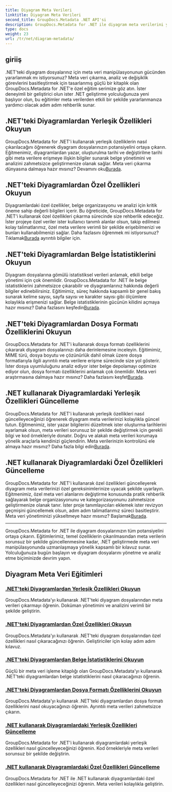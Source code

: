 ```yaml
---
title: Diyagram Meta Verileri
linktitle: Diyagram Meta Verileri
second_title: GroupDocs.Metadata .NET API'si
description: GroupDocs.Metadata for .NET ile diyagram meta verilerini yönetmeye ilişkin kapsamlı eğitimleri keşfedin. Özellikleri zahmetsizce çıkarın, güncelleyin ve analiz edin.
type: docs
weight: 23
url: /tr/net/diagram-metadata/
---
```

## giriiş

.NET'teki diyagram dosyalarınız için meta veri manipülasyonunun gücünden yararlanmak mı istiyorsunuz? Meta veri çıkarma, analiz ve değişiklik görevlerini basitleştirmek için tasarlanmış güçlü bir kitaplık olan GroupDocs.Metadata for .NET'e özel eğitim serimize göz atın. İster deneyimli bir geliştirici olun ister .NET geliştirme yolculuğunuza yeni başlıyor olun, bu eğitimler meta verilerden etkili bir şekilde yararlanmanıza yardımcı olacak adım adım rehberlik sunar.

## .NET'teki Diyagramlardan Yerleşik Özellikleri Okuyun

 GroupDocs.Metadata for .NET'i kullanarak yerleşik özelliklerin nasıl çıkarılacağını öğrenerek diyagram dosyalarınızın potansiyelini ortaya çıkarın. Eğitmenimiz, diyagramlardan yazar, oluşturulma tarihi ve değiştirilme tarihi gibi meta verilere erişmeye ilişkin bilgiler sunarak belge yönetimini ve analizini zahmetsizce geliştirmenize olanak sağlar. Meta veri çıkarma dünyasına dalmaya hazır mısınız? Devamını oku[Burada](./read-built-in-properties-diagrams/).

## .NET'teki Diyagramlardan Özel Özellikleri Okuyun

Diyagramlardaki özel özellikler, belge organizasyonu ve analizi için kritik öneme sahip değerli bilgileri içerir. Bu öğreticide, GroupDocs.Metadata for .NET'i kullanarak özel özellikleri çıkarma sürecinde size rehberlik edeceğiz. İster projeye özel veriler ister kullanıcı tanımlı alanlar olsun, takip edilmesi kolay talimatlarımız, özel meta verilere verimli bir şekilde erişebilmenizi ve bunları kullanabilmenizi sağlar. Daha fazlasını öğrenmek mi istiyorsunuz? Tıklamak[Burada](./read-custom-properties-diagrams/) ayrıntılı bilgiler için.

## .NET'teki Diyagramlardan Belge İstatistiklerini Okuyun

 Diyagram dosyalarına gömülü istatistiksel verileri anlamak, etkili belge yönetimi için çok önemlidir. GroupDocs.Metadata for .NET ile belge istatistiklerini zahmetsizce çıkarabilir ve diyagramlarınız hakkında değerli bilgiler edinebilirsiniz. Eğitimimiz, süreç hakkında kapsamlı bir genel bakış sunarak kelime sayısı, sayfa sayısı ve karakter sayısı gibi ölçümlere kolaylıkla erişmenizi sağlar. Belge istatistiklerinin gücünün kilidini açmaya hazır mısınız? Daha fazlasını keşfedin[Burada](./read-document-statistics-diagrams/).

## .NET'teki Diyagramlardan Dosya Formatı Özelliklerini Okuyun

GroupDocs.Metadata for .NET'i kullanarak dosya formatı özelliklerini çıkararak diyagram dosyalarınızı daha derinlemesine inceleyin. Eğitimimiz, MIME türü, dosya boyutu ve çözünürlük dahil olmak üzere dosya formatlarıyla ilgili ayrıntılı meta verilere erişme sürecinde size yol gösterir. İster dosya uyumluluğunu analiz ediyor ister belge depolamayı optimize ediyor olun, dosya formatı özelliklerini anlamak çok önemlidir. Meta veri araştırmasına dalmaya hazır mısınız? Daha fazlasını keşfet[Burada](./read-file-format-properties-diagrams/).

## .NET kullanarak Diyagramlardaki Yerleşik Özellikleri Güncelleme

 GroupDocs.Metadata for .NET'i kullanarak yerleşik özellikleri nasıl güncelleyeceğinizi öğrenerek diyagram meta verilerinizi kolaylıkla güncel tutun. Eğitmenimiz, ister yazar bilgilerini düzeltmek ister oluşturma tarihlerini ayarlamak olsun, meta verileri sorunsuz bir şekilde değiştirmek için gerekli bilgi ve kod örnekleriyle donatır. Doğru ve alakalı meta verileri korumaya yönelik araçlarla kendinizi güçlendirin. Meta verilerinizin kontrolünü ele almaya hazır mısınız? Daha fazla bilgi edin[Burada](./update-built-in-properties-diagrams/).

## .NET kullanarak Diyagramlardaki Özel Özellikleri Güncelleme

GroupDocs.Metadata for .NET'i kullanarak özel özellikleri güncelleyerek diyagram meta verilerinizi özel gereksinimlerinize uyacak şekilde uyarlayın. Eğitmenimiz, özel meta veri alanlarını değiştirme konusunda pratik rehberlik sağlayarak belge organizasyonunu ve kategorizasyonunu zahmetsizce geliştirmenize olanak tanır. İster proje tanımlayıcıları eklemek ister revizyon geçmişini güncellemek olsun, adım adım talimatlarımız süreci basitleştirir. Meta veri yönetiminizi yükseltmeye hazır mısınız? Başlamak[Burada](./update-custom-properties-diagrams/).

----

GroupDocs.Metadata for .NET ile diyagram dosyalarınızın tüm potansiyelini ortaya çıkarın. Eğitimlerimiz, temel özelliklerin çıkarılmasından meta verilerin sorunsuz bir şekilde güncellenmesine kadar, .NET geliştirmede meta veri manipülasyonunda uzmanlaşmaya yönelik kapsamlı bir kılavuz sunar. Yolculuğunuza bugün başlayın ve diyagram dosyalarını yönetme ve analiz etme biçiminizde devrim yapın.
## Diyagram Meta Veri Eğitimleri
### [.NET'teki Diyagramlardan Yerleşik Özellikleri Okuyun](./read-built-in-properties-diagrams/)
GroupDocs.Metadata'yı kullanarak .NET'teki diyagram dosyalarından meta verileri çıkarmayı öğrenin. Doküman yönetimini ve analizini verimli bir şekilde geliştirin.
### [.NET'teki Diyagramlardan Özel Özellikleri Okuyun](./read-custom-properties-diagrams/)
GroupDocs.Metadata'yı kullanarak .NET'teki diyagram dosyalarından özel özellikleri nasıl çıkaracağınızı öğrenin. Geliştiriciler için kolay adım adım kılavuz.
### [.NET'teki Diyagramlardan Belge İstatistiklerini Okuyun](./read-document-statistics-diagrams/)
Güçlü bir meta veri işleme kitaplığı olan GroupDocs.Metadata'yı kullanarak .NET'teki diyagramlardan belge istatistiklerini nasıl çıkaracağınızı öğrenin.
### [.NET'teki Diyagramlardan Dosya Formatı Özelliklerini Okuyun](./read-file-format-properties-diagrams/)
GroupDocs.Metadata'yı kullanarak .NET'teki diyagramlardan dosya formatı özelliklerini nasıl okuyacağınızı öğrenin. Ayrıntılı meta verileri zahmetsizce çıkarın.
### [.NET kullanarak Diyagramlardaki Yerleşik Özellikleri Güncelleme](./update-built-in-properties-diagrams/)
GroupDocs.Metadata for .NET'i kullanarak diyagramlardaki yerleşik özellikleri nasıl güncelleyeceğinizi öğrenin. Kod örnekleriyle meta verileri sorunsuz bir şekilde değiştirin.
### [.NET kullanarak Diyagramlardaki Özel Özellikleri Güncelleme](./update-custom-properties-diagrams/)
GroupDocs.Metadata for .NET ile .NET kullanarak diyagramlardaki özel özellikleri nasıl güncelleyeceğinizi öğrenin. Meta verileri kolaylıkla geliştirin.